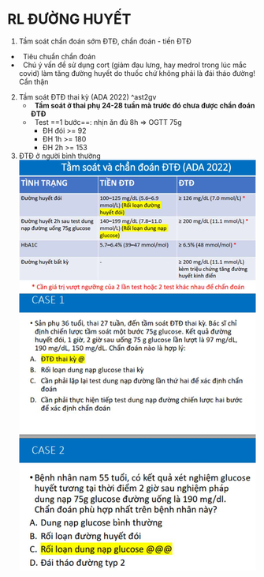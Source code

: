 # RL ĐƯỜNG HUYẾT
1. Tầm soát chẩn đoán sớm ĐTĐ, chẩn đoán - tiền ĐTĐ
-   Tiêu chuẩn chẩn đoán
-   Chú ý vấn đề sử dụng cort (giảm đau lưng, hay medrol trong lúc mắc covid) làm tăng đường huyết do thuốc chứ không phải là đái tháo đường! Cẩn thận
2. Tầm soát ĐTĐ thai kỳ (ADA 2022) ^ast2gv
	-   **Tầm soát ở thai phụ 24-28 tuần mà trước đó chưa được chẩn đoán ĐTĐ**
	-   Test ==1 bước==: nhịn ăn đủ 8h => OGTT 75g
		- ĐH đói >= 92
		- ĐH 1h >= 180
		- ĐH 2h >= 153
3. ĐTĐ ở người bình thường
![tieu chuan DTD ADA 2022.jpeg](../../../../200%20Files/image/image/tieu%20chuan%20DTD%20ADA%202022.jpeg)
![Buổi 8 - Hệ Tim mạch - Hệ nội tiết-1687397548186.jpeg](../../../../200%20Files/image/image/Bu%E1%BB%95i%208%20-%20H%E1%BB%87%20Tim%20m%E1%BA%A1ch%20-%20H%E1%BB%87%20n%E1%BB%99i%20ti%E1%BA%BFt-1687397548186.jpeg)